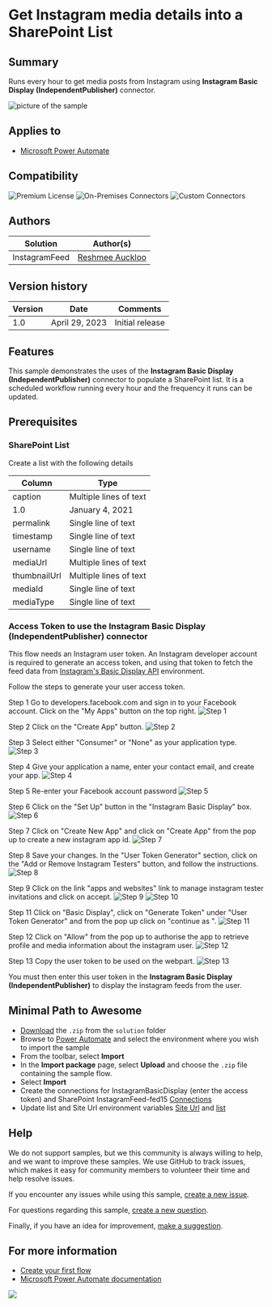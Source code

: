 # Get Instagram media details into a SharePoint List

## Summary

Runs every hour to get media posts from Instagram using **Instagram Basic Display (IndependentPublisher)** connector.

![picture of the sample](assets/GetInstagramMedia.png)

## Applies to

* [Microsoft Power Automate](https://docs.microsoft.com/power-automate/)

## Compatibility

![Premium License](https://img.shields.io/badge/Premium%20License-Not%20Required-green.svg "Premium license required")
![On-Premises Connectors](https://img.shields.io/badge/On--Premises%20Connectors-No-green.svg "Does not use on-premise connectors")
![Custom Connectors](https://img.shields.io/badge/Custom%20Connectors-Not%20Required-green.svg "Does not use custom connectors")

## Authors


| Solution               | Author(s)                                                                                               |
| ------------------------ | --------------------------------------------------------------------------------------------------------- |
| InstagramFeed | [Reshmee Auckloo](https://github.com/reshmee011)  |

## Version history


| Version | Date            | Comments                   |
| --------- | ----------------- | ---------------------------- |
| 1.0     | April 29, 2023 | Initial release            |

## Features

This sample demonstrates the uses of the **Instagram Basic Display (IndependentPublisher)** connector to populate a SharePoint list. It is a scheduled workflow running every hour and the frequency it runs can be updated.

## Prerequisites

### SharePoint List

Create a list with the following details

| Column | Type            |
| --------- | ----------------- |
| caption     | Multiple lines of text  |
| 1.0     | January 4, 2021 |
| permalink    | Single line of text    |
| timestamp    | Single line of text    |
| username    | Single line of text    |
| mediaUrl    | Multiple lines of text    |
| thumbnailUrl    | Multiple lines of text    |
| mediaId    | Single line of text    |
| mediaType    | Single line of text    |

### Access Token to use the Instagram Basic Display (IndependentPublisher) connector

This flow needs an Instagram user token. An Instagram developer account is required to generate an access token, and using that token to fetch the feed data from [Instagram's Basic Display API](https://developers.facebook.com/docs/instagram-basic-display-api/overview#instagram-user-access-tokens) environment.

Follow the steps to generate your user access token.

Step 1
Go to developers.facebook.com and sign in to your Facebook account. Click on the "My Apps" button on the top right.
![Step 1](./assets/usertoken-step1.png)

Step 2 
Click on the "Create App" button.
![Step 2](./assets/usertoken-step2.png)

Step 3
Select either "Consumer" or "None" as your application type.
![Step 3](./assets/usertoken-step3.png)

Step 4
Give your application a name, enter your contact email, and create your app.
![Step 4](./assets/usertoken-step4.png)

Step 5
Re-enter your Facebook account password
![Step 5](./assets/usertoken-step5.png)

Step 6
Click on the "Set Up" button in the "Instagram Basic Display" box.
![Step 6](./assets/usertoken-step6.png)

Step 7
Click on "Create New App" and click on "Create App" from the pop up to create a new instagram app id.
![Step 7](./assets/usertoken-step7.png)

Step 8
Save your changes. In the "User Token Generator" section, click on the "Add or Remove Instagram Testers" button, and follow the instructions.
![Step 8](./assets/usertoken-step8.png)

Step 9
Click on the link "apps and websites" link to manage instagram tester invitations and click on accept.
![Step 9](./assets/usertoken-step9.png)
![Step 10](./assets/usertoken-step10.png)

Step 11
Click on "Basic Display", click on "Generate Token" under "User Token Generator" and from the pop up click on "continue as <testername>".
![Step 11](./assets/usertoken-step11.png)

Step 12
Click on "Allow" from the pop up to authorise the app to retrieve profile and media information about the instagram user.
![Step 12](./assets/usertoken-step12.png)

Step 13
Copy the user token to be used on the webpart.
![Step 13](./assets/usertoken-step13.png)

You must then enter this user token in the **Instagram Basic Display (IndependentPublisher)**   to display the instagram feeds from the user.


## Minimal Path to Awesome

* [Download](./solution/InstagramFeed.zip) the `.zip` from the `solution` folder
* Browse to [Power Automate](https://flow.microsoft.com/manage/environments) and select the environment where you wish to import the sample
* From the toolbar, select **Import**
* In the **Import package** page, select **Upload** and choose the `.zip` file containing the sample flow.
* Select **Import**
* Create the connections for InstagramBasicDisplay (enter the access token) and SharePoint InstagramFeed-fed15 [Connections](./assets/ImportSolution_connectionReference_3.png) 
* Update list and Site Url environment variables [Site Url](./assets/ImportSolution_SiteUrl_10.png) and [list](./assets/ImportSolution_list_11.png)

## Help

We do not support samples, but we this community is always willing to help, and we want to improve these samples. We use GitHub to track issues, which makes it easy for  community members to volunteer their time and help resolve issues.

If you encounter any issues while using this sample, [create a new issue](https://github.com/pnp/powerautomate-samples/issues/new?assignees=&labels=Needs%3A+Triage+%3Amag%3A%2Ctype%3Abug-suspected&template=bug-report.yml&sample=YOURSAMPLENAME&authors=@YOURGITHUBUSERNAME&title=YOURSAMPLENAME%20-%20).

For questions regarding this sample, [create a new question](https://github.com/pnp/powerautomate-samples/issues/new?assignees=&labels=Needs%3A+Triage+%3Amag%3A%2Ctype%3Abug-suspected&template=question.yml&sample=YOURSAMPLENAME&authors=@YOURGITHUBUSERNAME&title=YOURSAMPLENAME%20-%20).

Finally, if you have an idea for improvement, [make a suggestion](https://github.com/pnp/powerautomate-samples/issues/new?assignees=&labels=Needs%3A+Triage+%3Amag%3A%2Ctype%3Abug-suspected&template=suggestion.yml&sample=YOURSAMPLENAME&authors=@YOURGITHUBUSERNAME&title=YOURSAMPLENAME%20-%20).

## For more information

* [Create your first flow](https://docs.microsoft.com/en-us/power-automate/getting-started#create-your-first-flow)
* [Microsoft Power Automate documentation](https://docs.microsoft.com/en-us/power-automate/)

<img src="https://telemetry.sharepointpnp.com/powerautomate-samples/samples/notify-on-last-working-day" />
